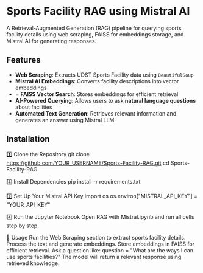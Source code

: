 #  Sports Facility RAG using Mistral AI

A Retrieval-Augmented Generation (RAG) pipeline for querying sports facility details using web scraping, FAISS for embeddings storage, and Mistral AI for generating responses.

##  Features

-  **Web Scraping**: Extracts UDST Sports Facility data using `BeautifulSoup`
-  **Mistral AI Embeddings**: Converts facility descriptions into vector embeddings
- = **FAISS Vector Search**: Stores embeddings for efficient retrieval
-  **AI-Powered Querying**: Allows users to ask **natural language questions** about facilities
-  **Automated Text Generation**: Retrieves relevant information and generates an answer using Mistral LLM

##  Installation

1️⃣ Clone the Repository
git clone https://github.com/YOUR_USERNAME/Sports-Facility-RAG.git
cd Sports-Facility-RAG

2️⃣ Install Dependencies
pip install -r requirements.txt

3️⃣ Set Up Your Mistral API Key
import os
os.environ["MISTRAL_API_KEY"] = "YOUR_API_KEY"

4️⃣ Run the Jupyter Notebook
Open RAG with Mistral.ipynb and run all cells step by step.

📝 Usage
Run the Web Scraping section to extract sports facility details.
Process the text and generate embeddings.
Store embeddings in FAISS for efficient retrieval.
Ask a question like: 
question = "What are the ways I can use sports facilities?"
The model will return a relevant response using retrieved knowledge.


